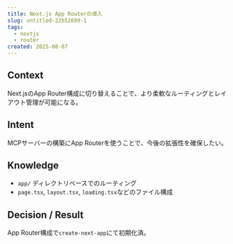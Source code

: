 ```yaml
---
title: Next.js App Routerの導入
slug: untitled-22b52699-1
tags:
  - nextjs
  - router
created: 2025-08-07
---
```



## Context


Next.jsのApp Router構成に切り替えることで、より柔軟なルーティングとレイアウト管理が可能になる。


## Intent


MCPサーバーの構築にApp Routerを使うことで、今後の拡張性を確保したい。


## Knowledge

- `app/` ディレクトリベースでのルーティング
- `page.tsx`, `layout.tsx`, `loading.tsx`などのファイル構成

## Decision / Result


App Router構成で`create-next-app`にて初期化済。


